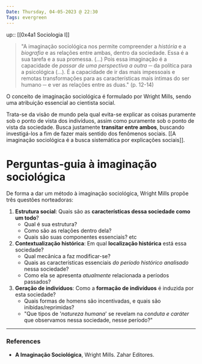 ```yaml
---
Date: Thursday, 04-05-2023 @ 22:30
Tags: evergreen
---
```

up:: [[0x4a1 Sociologia I]]

> "A imaginação sociológica nos permite compreender a *história* e a *biografia* e as relações entre ambas, dentro da sociedade. Essa é a sua tarefa e a sua promessa.
> (...) Pois essa imaginação é a capacidade de *passar de uma perspectiva a outra* ─ da política para a psicológica (...). 
> É a capacidade de ir das mais impessoais e remotas transformações para as características mais íntimas do ser humano ─ e ver as relações entre as duas." (p. 12-14)

O conceito de imaginação sociológica é formulado por Wright Mills, sendo uma atribuição essencial ao cientista social. 

Trata-se da visão de mundo pela qual evita-se explicar as coisas puramente sob o ponto de vista dos indivíduos, assim como puramente sob o ponto de vista da sociedade. Busca justamente **transitar entre ambos**, buscando investigá-los a fim de fazer mais sentido dos fenômenos sociais. [[A imaginação sociológica é a busca sistemática por explicações sociais]].

# Perguntas-guia à imaginação sociológica
De forma a dar um método à imaginação sociológica, Wright Mills propõe três questões norteadoras:
1. **Estrutura social**: Quais são as **características dessa sociedade como um todo**? 
	- Qual é sua estrutura?
	- Como são as relações dentro dela?
	- Quais são suas componentes essenciais? etc
2. **Contextualização histórica**: Em qual **localização histórica** está essa sociedade? 
	- Qual mecânica a faz modificar-se?
	- Quais as características essenciais *do período histórico analisado* nessa sociedade?
	- Como ela se apresenta *atualmente* relacionada a períodos passados?
3. **Geração de indivíduos**: Como a **formação de indivíduos** é induzida por esta sociedade?
	- Quais formas de homens são incentivadas, e quais são inibidas/reprimidas?
	- "Que tipos de '*natureza humana*' se revelam na *conduta e caráter* que observamos nessa sociedade, nesse período?"

---
### References
- **A Imaginação Sociológica**, Wright Mills. Zahar Editores.